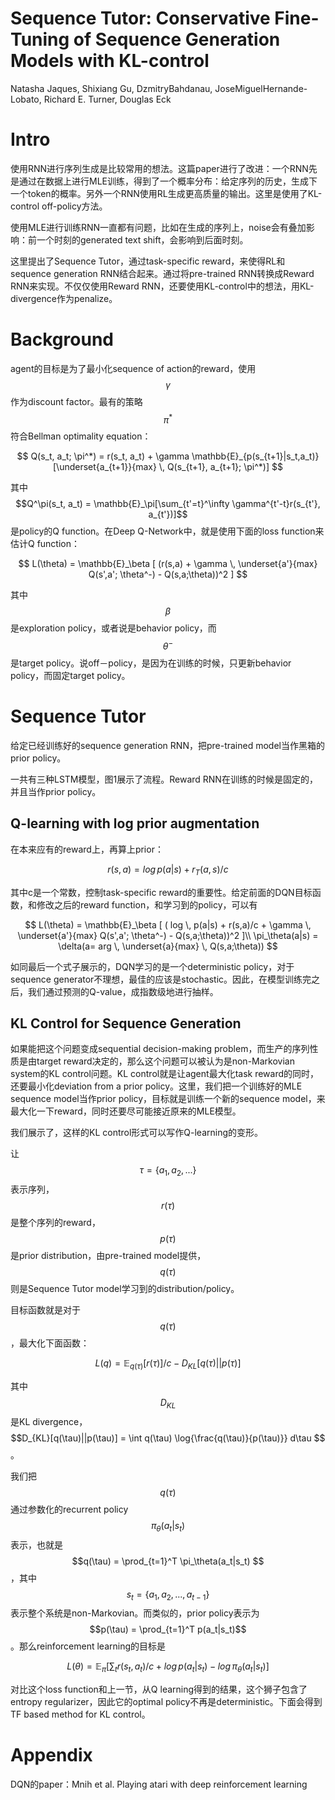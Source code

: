 # Sequence Tutor: Conservative Fine-Tuning of Sequence Generation Models with KL-control

Natasha Jaques, Shixiang Gu, DzmitryBahdanau, JoseMiguelHernande-Lobato, Richard E. Turner, Douglas Eck

# Intro

使用RNN进行序列生成是比较常用的想法。这篇paper进行了改进：一个RNN先是通过在数据上进行MLE训练，得到了一个概率分布：给定序列的历史，生成下一个token的概率。另外一个RNN使用RL生成更高质量的输出。这里是使用了KL-control off-policy方法。

使用MLE进行训练RNN一直都有问题，比如在生成的序列上，noise会有叠加影响：前一个时刻的generated text shift，会影响到后面时刻。

这里提出了Sequence Tutor，通过task-specific reward，来使得RL和sequence generation RNN结合起来。通过将pre-trained RNN转换成Reward RNN来实现。不仅仅使用Reward RNN，还要使用KL-control中的想法，用KL-divergence作为penalize。

# Background

agent的目标是为了最小化sequence of action的reward，使用$$\gamma$$作为discount factor。最有的策略$$\pi^*$$符合Bellman optimality equation：

$$
Q(s_t, a_t; \pi^*) = r(s_t, a_t) + \gamma \mathbb{E}_{p(s_{t+1}|s_t,a_t)} [\underset{a_{t+1}}{max} \, Q(s_{t+1}, a_{t+1}; \pi^*)]
$$

其中$$Q^\pi(s_t, a_t) = \mathbb{E}_\pi[\sum_{t'=t}^\infty \gamma^{t'-t}r(s_{t'}, a_{t'})]$$是policy的Q function。在Deep Q-Network中，就是使用下面的loss function来估计Q function：

$$
L(\theta) = \mathbb{E}_\beta [ (r(s,a) + \gamma \, \underset{a'}{max} Q(s',a'; \theta^-) - Q(s,a;\theta))^2 ]
$$

其中$$\beta$$是exploration policy，或者说是behavior policy，而$$\theta^-$$是target policy。说off－policy，是因为在训练的时候，只更新behavior policy，而固定target policy。

# Sequence Tutor

给定已经训练好的sequence generation RNN，把pre-trained model当作黑箱的prior policy。

一共有三种LSTM模型，图1展示了流程。Reward RNN在训练的时候是固定的，并且当作prior policy。

## Q-learning with log prior augmentation

在本来应有的reward上，再算上prior：

$$r(s,a) = log \, p(a|s) + r_T(a,s)/c$$

其中c是一个常数，控制task-specific reward的重要性。给定前面的DQN目标函数，和修改之后的reward function，和学习到的policy，可以有

$$
L(\theta) = \mathbb{E}_\beta [ ( log \, p(a|s) + r(s,a)/c + \gamma \, \underset{a'}{max} Q(s',a'; \theta^-) - Q(s,a;\theta))^2 ]\\
\pi_\theta(a|s) = \delta(a= arg \, \underset{a}{max} \, Q(s,a;\theta))
$$

如同最后一个式子展示的，DQN学习的是一个deterministic policy，对于sequence generator不理想，最佳的应该是stochastic。因此，在模型训练完之后，我们通过预测的Q-value，成指数级地进行抽样。

## KL Control for Sequence Generation

如果能把这个问题变成sequential decision-making problem，而生产的序列性质是由target reward决定的，那么这个问题可以被认为是non-Markovian system的KL control问题。KL control就是让agent最大化task reward的同时，还要最小化deviation from a prior policy。这里，我们把一个训练好的MLE sequence model当作prior policy，目标就是训练一个新的sequence model，来最大化一下reward，同时还要尽可能接近原来的MLE模型。

我们展示了，这样的KL control形式可以写作Q-learning的变形。

让$$\tau=\{a_1, a_2, ... \}$$表示序列，$$r(\tau)$$是整个序列的reward，$$p(\tau)$$是prior distribution，由pre-trained model提供，$$q(\tau)$$则是Sequence Tutor model学习到的distribution/policy。

目标函数就是对于$$q(\tau)$$，最大化下面函数：

$$
L(q) = \mathbb{E}_{q(\tau)} [r(\tau)]/c - D_{KL}[q(\tau)||p(\tau)]
$$

其中$$D_{KL}$$是KL divergence，$$D_{KL}[q(\tau)||p(\tau)] = \int q(\tau) \log{\frac{q(\tau)}{p(\tau)}} d\tau $$。

我们把$$q(\tau)$$通过参数化的recurrent policy $$\pi_\theta(a_t|s_t)$$表示，也就是$$q(\tau) = \prod_{t=1}^T \pi_\theta(a_t|s_t) $$，其中$$s_t = \{ a_1, a_2, ..., a_{t-1}\}$$表示整个系统是non-Markovian。而类似的，prior policy表示为$$p(\tau) = \prod_{t=1}^T p(a_t|s_t)$$。那么reinforcement learning的目标是

$$
L(\theta) = \mathbb{E}_\pi[\sum_t r(s_t, a_t) / c + log \, p(a_t|s_t) - log \, \pi_\theta (a_t | s_t)]
$$

对比这个loss function和上一节，从Q learning得到的结果，这个狮子包含了entropy regularizer，因此它的optimal policy不再是deterministic。下面会得到TF based method for KL control。

# Appendix

DQN的paper：Mnih et al. Playing atari with deep reinforcement learning